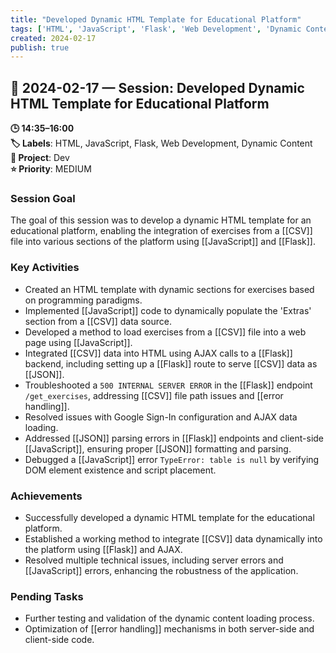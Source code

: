 ```yaml
---
title: "Developed Dynamic HTML Template for Educational Platform"
tags: ['HTML', 'JavaScript', 'Flask', 'Web Development', 'Dynamic Content']
created: 2024-02-17
publish: true
---
```


## 📅 2024-02-17 — Session: Developed Dynamic HTML Template for Educational Platform

**🕒 14:35–16:00**  
**🏷️ Labels**: HTML, JavaScript, Flask, Web Development, Dynamic Content  
**📂 Project**: Dev  
**⭐ Priority**: MEDIUM  


### Session Goal
The goal of this session was to develop a dynamic HTML template for an educational platform, enabling the integration of exercises from a [[CSV]] file into various sections of the platform using [[JavaScript]] and [[Flask]].

### Key Activities
- Created an HTML template with dynamic sections for exercises based on programming paradigms.
- Implemented [[JavaScript]] code to dynamically populate the 'Extras' section from a [[CSV]] data source.
- Developed a method to load exercises from a [[CSV]] file into a web page using [[JavaScript]].
- Integrated [[CSV]] data into HTML using AJAX calls to a [[Flask]] backend, including setting up a [[Flask]] route to serve [[CSV]] data as [[JSON]].
- Troubleshooted a `500 INTERNAL SERVER ERROR` in the [[Flask]] endpoint `/get_exercises`, addressing [[CSV]] file path issues and [[error handling]].
- Resolved issues with Google Sign-In configuration and AJAX data loading.
- Addressed [[JSON]] parsing errors in [[Flask]] endpoints and client-side [[JavaScript]], ensuring proper [[JSON]] formatting and parsing.
- Debugged a [[JavaScript]] error `TypeError: table is null` by verifying DOM element existence and script placement.

### Achievements
- Successfully developed a dynamic HTML template for the educational platform.
- Established a working method to integrate [[CSV]] data dynamically into the platform using [[Flask]] and AJAX.
- Resolved multiple technical issues, including server errors and [[JavaScript]] errors, enhancing the robustness of the application.

### Pending Tasks
- Further testing and validation of the dynamic content loading process.
- Optimization of [[error handling]] mechanisms in both server-side and client-side code.
